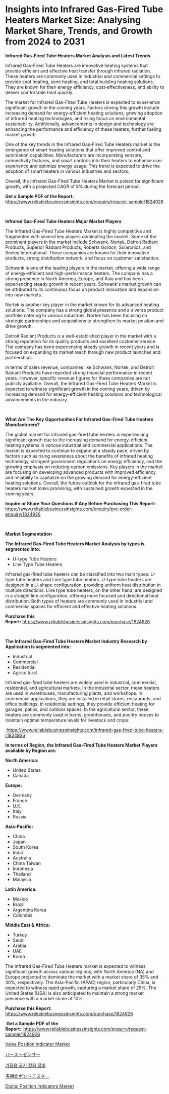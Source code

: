 <p><h1>Insights into Infrared Gas-Fired Tube Heaters Market Size: Analysing Market Share, Trends, and Growth from 2024 to 2031</h1></p><p><strong>Infrared Gas-Fired Tube Heaters Market Analysis and Latest Trends</strong></p>
<p><p>Infrared Gas-Fired Tube Heaters are innovative heating systems that provide efficient and effective heat transfer through infrared radiation. These heaters are commonly used in industrial and commercial settings to provide spot heating, zone heating, and total building heating solutions. They are known for their energy efficiency, cost-effectiveness, and ability to deliver comfortable heat quickly.</p><p>The market for Infrared Gas-Fired Tube Heaters is expected to experience significant growth in the coming years. Factors driving this growth include increasing demand for energy-efficient heating solutions, growing adoption of infrared heating technologies, and rising focus on environmental sustainability. Additionally, advancements in design and technology are enhancing the performance and efficiency of these heaters, further fueling market growth.</p><p>One of the key trends in the Infrared Gas-Fired Tube Heaters market is the emergence of smart heating solutions that offer improved control and automation capabilities. Manufacturers are incorporating sensors, connectivity features, and smart controls into their heaters to enhance user experience and optimize energy usage. This trend is expected to drive the adoption of smart heaters in various industries and sectors.</p><p>Overall, the Infrared Gas-Fired Tube Heaters Market is poised for significant growth, with a projected CAGR of 8% during the forecast period.</p></p>
<p><strong>Get a Sample PDF of the Report:&nbsp;</strong> <a href="https://www.reliablebusinessinsights.com/enquiry/request-sample/1824926">https://www.reliablebusinessinsights.com/enquiry/request-sample/1824926</a></p>
<p>&nbsp;</p>
<p><strong>Infrared Gas-Fired Tube Heaters Major Market Players</strong></p>
<p><p>The Infrared Gas-Fired Tube Heaters Market is highly competitive and fragmented with several key players dominating the market. Some of the prominent players in the market include Schwank, Nortek, Detroit Radiant Products, Superior Radiant Products, Roberts Gordon, Solaronics, and Seeley International. These companies are known for their innovative products, strong distribution network, and focus on customer satisfaction.</p><p>Schwank is one of the leading players in the market, offering a wide range of energy-efficient and high-performance heaters. The company has a strong presence in North America, Europe, and Asia and has been experiencing steady growth in recent years. Schwank's market growth can be attributed to its continuous focus on product innovation and expansion into new markets.</p><p>Nortek is another key player in the market known for its advanced heating solutions. The company has a strong global presence and a diverse product portfolio catering to various industries. Nortek has been focusing on strategic partnerships and acquisitions to strengthen its market position and drive growth.</p><p>Detroit Radiant Products is a well-established player in the market with a strong reputation for its quality products and excellent customer service. The company has been experiencing steady growth in recent years and is focused on expanding its market reach through new product launches and partnerships.</p><p>In terms of sales revenue, companies like Schwank, Nortek, and Detroit Radiant Products have reported strong financial performance in recent years. However, specific revenue figures for these companies are not publicly available. Overall, the Infrared Gas-Fired Tube Heaters Market is expected to witness significant growth in the coming years, driven by increasing demand for energy-efficient heating solutions and technological advancements in the industry.</p></p>
<p>&nbsp;</p>
<p><strong>What Are The Key Opportunities For Infrared Gas-Fired Tube Heaters Manufacturers?</strong></p>
<p><p>The global market for infrared gas-fired tube heaters is experiencing significant growth due to the increasing demand for energy-efficient heating systems in various industrial and commercial applications. The market is expected to continue to expand at a steady pace, driven by factors such as rising awareness about the benefits of infrared heating technology, stringent government regulations on energy efficiency, and the growing emphasis on reducing carbon emissions. Key players in the market are focusing on developing advanced products with improved efficiency and reliability to capitalize on the growing demand for energy-efficient heating solutions. Overall, the future outlook for the infrared gas-fired tube heaters market looks promising, with sustained growth expected in the coming years.</p></p>
<p><strong>Inquire or Share Your Questions If Any Before Purchasing This Report:</strong> <a href="https://www.reliablebusinessinsights.com/enquiry/pre-order-enquiry/1824926">https://www.reliablebusinessinsights.com/enquiry/pre-order-enquiry/1824926</a></p>
<p>&nbsp;</p>
<p><strong>Market Segmentation</strong></p>
<p><strong>The Infrared Gas-Fired Tube Heaters Market Analysis by types is segmented into:</strong></p>
<p><ul><li>U-type Tube Heaters</li><li>Line Type Tube Heaters</li></ul></p>
<p><p>Infrared gas-fired tube heaters can be classified into two main types: U-type tube heaters and Line type tube heaters. U-type tube heaters are designed in a U-shape configuration, providing uniform heat distribution in multiple directions. Line type tube heaters, on the other hand, are designed in a straight line configuration, offering more focused and directional heat distribution. Both types of heaters are commonly used in industrial and commercial spaces for efficient and effective heating solutions.</p></p>
<p><strong>Purchase this Report:&nbsp;</strong><a href="https://www.reliablebusinessinsights.com/purchase/1824926">https://www.reliablebusinessinsights.com/purchase/1824926</a></p>
<p>&nbsp;</p>
<p><strong>The Infrared Gas-Fired Tube Heaters Market Industry Research by Application is segmented into:</strong></p>
<p><ul><li>Industrial</li><li>Commercial</li><li>Residential</li><li>Agricultural</li></ul></p>
<p><p>Infrared gas-fired tube heaters are widely used in industrial, commercial, residential, and agricultural markets. In the industrial sector, these heaters are used in warehouses, manufacturing plants, and workshops. In commercial applications, they are installed in retail stores, restaurants, and office buildings. In residential settings, they provide efficient heating for garages, patios, and outdoor spaces. In the agricultural sector, these heaters are commonly used in barns, greenhouses, and poultry houses to maintain optimal temperature levels for livestock and crops.</p></p>
<p><a href="https://www.reliablebusinessinsights.com/infrared-gas-fired-tube-heaters-r1824926">&nbsp;https://www.reliablebusinessinsights.com/infrared-gas-fired-tube-heaters-r1824926</a></p>
<p><strong>In terms of Region, the Infrared Gas-Fired Tube Heaters Market Players available by Region are:</strong></p>
<p>
    <p> <strong> North America: </strong>
        <ul>
            <li>United States</li>
            <li>Canada</li>
        </ul>
        </p> 
    <p> <strong> Europe: </strong>
        <ul>
            <li>Germany</li>
            <li>France</li>
            <li>U.K.</li>
            <li>Italy</li>
            <li>Russia</li>
        </ul>
        </p> 
    <p> <strong> Asia-Pacific: </strong>
        <ul>
            <li>China</li>
            <li>Japan</li>
            <li>South Korea</li>
            <li>India</li>
            <li>Australia</li>
            <li>China Taiwan</li>
            <li>Indonesia</li>
            <li>Thailand</li>
            <li>Malaysia</li>
        </ul>
        </p> 
    <p> <strong> Latin America: </strong>
        <ul>
            <li>Mexico</li>
            <li>Brazil</li>
            <li>Argentina Korea</li>
            <li>Colombia</li>
        </ul>
        </p> 
    <p> <strong> Middle East & Africa: </strong>
        <ul>
            <li>Turkey</li>
            <li>Saudi</li>
            <li>Arabia</li>
            <li>UAE</li>
            <li>Korea</li>
        </ul>
    </p>
    </p>
<p><p>The Infrared Gas-Fired Tube Heaters market is expected to witness significant growth across various regions, with North America (NA) and Europe projected to dominate the market with a market share of 35% and 30%, respectively. The Asia-Pacific (APAC) region, particularly China, is expected to witness rapid growth, capturing a market share of 25%. The United States (USA) is also anticipated to maintain a strong market presence with a market share of 10%.</p></p>
<p><strong>Purchase this Report: </strong><a href="https://www.reliablebusinessinsights.com/purchase/1824926">https://www.reliablebusinessinsights.com/purchase/1824926</a></p>
<p>&nbsp;<strong>Get a Sample PDF of the Report:&nbsp;&nbsp;</strong><a href="https://www.reliablebusinessinsights.com/enquiry/request-sample/1824926">https://www.reliablebusinessinsights.com/enquiry/request-sample/1824926</a></p>
<p><strong></strong></p>
<p><p><a href="https://github.com/JermaineCrona2023/Market-Research-Report-List-1/blob/main/valve-position-indicator-market.md">Valve Position Indicator Market</a></p><p><a href="https://github.com/FredaJerde/Market-Research-Report-List-1/blob/main/2135513163359.md">バーストセンサー</a></p><p><a href="https://github.com/vskv4779xr1/Market-Research-Report-List-2/blob/main/5456208175782.md">가정용 공기 정화 장비</a></p><p><a href="https://github.com/ycmtqqhvk3273/Market-Research-Report-List-2/blob/main/6192163163360.md">多機能ボンドテスター</a></p><p><a href="https://github.com/AlysaLedner2023/Market-Research-Report-List-1/blob/main/digital-position-indicators-market.md">Digital Position Indicators Market</a></p></p>